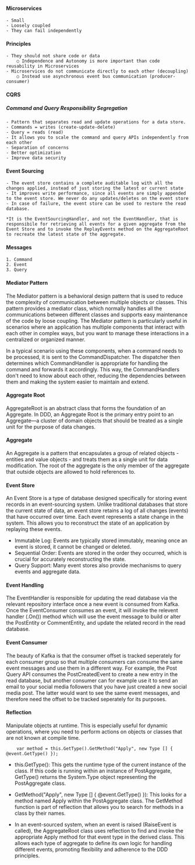 #### Microservices
	- Small
	- Loosely coupled
	- They can fail independently
	

#### Principles
	- They should not share code or data
		○ Independence and Autonomy is more important than code reusability in Microservices
	- Microservices do not communicate directly to each other (decoupling)
		○ Instead use asynchronous event bus communication (producer-consumer)

#### CQRS
##### Command and Query Responsibility Segregation
	- Pattern that separates read and update operations for a data store.
	- Commands = writes (create-update-delete)
	- Query = reads (read)
	- It allows you to scale the command and query APIs independently from each other
	- Separation of concerns
	- Better optimization
	- Improve data security

#### Event Sourcing
	- The event store contains a complete auditable log with all the changes applied, instead of just storing the latest or current state
	- It improves write performance, since all events are simply appended to the event store. We never do any updates/deletes on the event store
	- In case of failure, the event store can be used to restore the read database.

	*It is the EventSourcingHandler, and not the EventHandler, that is responsibile for retrieving all events for a given aggregate from the Event Store and to invoke the ReplayEvents method on the AggregateRoot to recreate the latest state of the aggregate.

#### Messages 
	1. Command
	2. Event
	3. Query


#### Mediator Pattern
The Mediator pattern is a behavioral design pattern that is used to reduce the complexity of communication between multiple objects or classes. This pattern provides a mediator class, which normally handles all the communications between different classes and supports easy maintenance of the code by loose coupling. The Mediator pattern is particularly useful in scenarios where an application has multiple components that interact with each other in complex ways, but you want to manage these interactions in a centralized or organized manner.

In a typical scenario using these components, when a command needs to be processed, it is sent to the CommandDispatcher. The dispatcher then determines which CommandHandler is appropriate for handling the command and forwards it accordingly. This way, the CommandHandlers don't need to know about each other, reducing the dependencies between them and making the system easier to maintain and extend.

#### Aggregate Root
AggregateRoot is an abstract class that forms the foundation of an Aggregate. In DDD, an Aggregate Root is the primary entry point to an Aggregate—a cluster of domain objects that should be treated as a single unit for the purpose of data changes.

#### Aggregate
An Aggregate is a pattern that encapsulates a group of related objects - entities and value objects - and treats them as a single unit for data modification. The root of the aggregate is the only member of the aggregate that outside objects are allowed to hold references to.

#### Event Store
An Event Store is a type of database designed specifically for storing event records in an event-sourcing system. Unlike traditional databases that store the current state of data, an event store retains a log of all changes (events) that have occurred over time. Each event represents a state change in the system. This allows you to reconstruct the state of an application by replaying these events.

- Immutable Log: Events are typically stored immutably, meaning once an event is stored, it cannot be changed or deleted.
- Sequential Order: Events are stored in the order they occurred, which is crucial for accurately reconstructing the state.
- Query Support: Many event stores also provide mechanisms to query events and aggregate data.

#### Event Handling
The EventHandler is responsible for updating the read database via the relevant repository interface once a new event is consumed from Kafka.
Once the EventConsumer consumes an event, it will invoke the relevent handler (.On()) method which will use the event message to build or alter the PostEntity or CommentEntity, and update the related record in the read database.

#### Event Consumer
The beauty of Kafka is that the consumer offset is tracked seperately for each consumer group so that multiple consumers can consume the same event messages and use them in a different way. For example, the Post Query API consumes the PostCreatedEvent to create a new entry in the read database, but another consumer can for example use it to send an email to your social media followers that you have just created a new social media post. The latter would want to see the same event messages, and therefore need the offset to be tracked seperately for its purposes.

#### Reflection
Manipulate objects at runtime.  This is especially useful for dynamic operations, where you need to perform actions on objects or classes that are not known at compile time.

```
	var method = this.GetType().GetMethod("Apply", new Type [] { @event.GetType() });
```

- this.GetType(): This gets the runtime type of the current instance of the class. If this code is running within an instance of PostAggregate, GetType() returns the System.Type object representing the PostAggregate class.

- GetMethod("Apply", new Type [] { @event.GetType() }): This looks for a method named Apply within the PostAggregate class. The GetMethod function is part of reflection that allows you to search for methods in a class by their names.

- In an event-sourced system, when an event is raised (RaiseEvent is called), the AggregateRoot class uses reflection to find and invoke the appropriate Apply method for that event type in the derived class. This allows each type of aggregate to define its own logic for handling different events, promoting flexibility and adherence to the DDD principles.